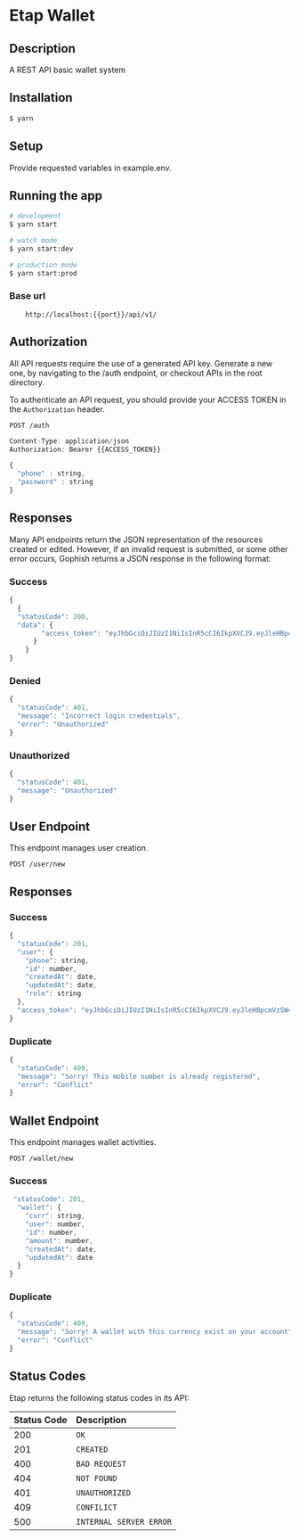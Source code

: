 # Etap Wallet

## Description

A REST API basic wallet system

## Installation

```bash
$ yarn
```

## Setup

Provide requested variables in example.env.

## Running the app

```bash
# development
$ yarn start

# watch mode
$ yarn start:dev

# production mode
$ yarn start:prod
```

### Base url

```http
    http://localhost:{{port}}/api/v1/
```

## Authorization

All API requests require the use of a generated API key. Generate a new one, by navigating to the /auth endpoint, or checkout APIs in the root directory.

To authenticate an API request, you should provide your ACCESS TOKEN in the `Authorization` header.

```http
POST /auth
```

```javascript
Content-Type: application/json
Authorization: Bearer {{ACCESS_TOKEN}}

{
  "phone" : string,
  "password" : string
}
```

## Responses

Many API endpoints return the JSON representation of the resources created or edited. However, if an invalid request is submitted, or some other error occurs, Gophish returns a JSON response in the following format:

### Success

```javascript
{
  {
  "statusCode": 200,
  "data": {
        "access_token": "eyJhbGciOiJIUzI1NiIsInR5cCI6IkpXVCJ9.eyJleHBpcmVzSW4iOiIxZCIsInBob25lIjoiMDkwMzAwMDAwMDAiLCJzdWIiOjMsImlhdCI6MTY2NTY1NTQ3NywiZXhwIjoxNjY1NzQxODc3fQ.sgUA64oCjhUYfU7P5_qugiLukzKj9R_rDvmLXkimdZO"
      }
    }
}
```

### Denied

```javascript
{
  "statusCode": 401,
  "message": "Incorrect login credentials",
  "error": "Unauthorized"
}
```

### Unauthorized

```javascript
{
  "statusCode": 401,
  "message": "Unauthorized"
}
```

## User Endpoint

This endpoint manages user creation.

```http
POST /user/new
```

## Responses

### Success

```javascript
{
  "statusCode": 201,
  "user": {
    "phone": string,
    "id": number,
    "createdAt": date,
    "updatedAt": date,
    "role": string
  },
  "access_token": "eyJhbGciOiJIUzI1NiIsInR5cCI6IkpXVCJ9.eyJleHBpcmVzSW4iOiIxZCIsInBob25lIjoiMDkwMzAwMDAwMDAiLCJzdWIiOjMsImlhdCI6MTY2NTY1NTQ3NywiZXhwIjoxNjY1NzQxODc3fQ.sgUA64oCjhUYfU7P5_qugiLukzKj9R_rDvmLXkimdZO"
}
```

### Duplicate

```javascript
{
  "statusCode": 409,
  "message": "Sorry! This mobile number is already registered",
  "error": "Conflict"
}

```

## Wallet Endpoint

This endpoint manages wallet activities.

```http
POST /wallet/new
```

### Success

```javascript
 "statusCode": 201,
  "wallet": {
    "curr": string,
    "user": number,
    "id": number,
    "amount": number,
    "createdAt": date,
    "updatedAt": date
  }
}
```

### Duplicate

```javascript
{
  "statusCode": 409,
  "message": "Sorry! A wallet with this currency exist on your account",
  "error": "Conflict"
}
```

## Status Codes

Etap returns the following status codes in its API:

| Status Code | Description             |
| :---------- | :---------------------- |
| 200         | `OK`                    |
| 201         | `CREATED`               |
| 400         | `BAD REQUEST`           |
| 404         | `NOT FOUND`             |
| 401         | `UNAUTHORIZED`          |
| 409         | `CONFILICT`             |
| 500         | `INTERNAL SERVER ERROR` |
